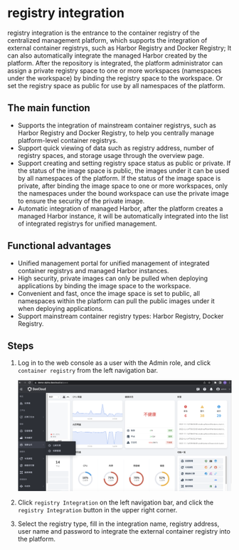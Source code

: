 # registry integration

registry integration is the entrance to the container registry of the centralized management platform, which supports the integration of external container registrys, such as Harbor Registry and Docker Registry;
It can also automatically integrate the managed Harbor created by the platform. After the repository is integrated, the platform administrator can assign a private registry space to one or more workspaces (namespaces under the workspace) by binding the registry space to the workspace.
Or set the registry space as public for use by all namespaces of the platform.

## The main function

- Supports the integration of mainstream container registrys, such as Harbor Registry and Docker Registry, to help you centrally manage platform-level container registrys.
- Support quick viewing of data such as registry address, number of registry spaces, and storage usage through the overview page.
- Support creating and setting registry space status as public or private. If the status of the image space is public, the images under it can be used by all namespaces of the platform.
  If the status of the image space is private, after binding the image space to one or more workspaces, only the namespaces under the bound workspace can use the private image to ensure the security of the private image.
- Automatic integration of managed Harbor, after the platform creates a managed Harbor instance, it will be automatically integrated into the list of integrated registrys for unified management.

## Functional advantages

- Unified management portal for unified management of integrated container registrys and managed Harbor instances.
- High security, private images can only be pulled when deploying applications by binding the image space to the workspace.
- Convenient and fast, once the image space is set to public, all namespaces within the platform can pull the public images under it when deploying applications.
- Support mainstream container registry types: Harbor Registry, Docker Registry.

## Steps

1. Log in to the web console as a user with the Admin role, and click `container registry` from the left navigation bar.

    ![container registry](images/hosted01.png)

1. Click `registry Integration` on the left navigation bar, and click the `registry Integration` button in the upper right corner.

1. Select the registry type, fill in the integration name, registry address, user name and password to integrate the external container registry into the platform.